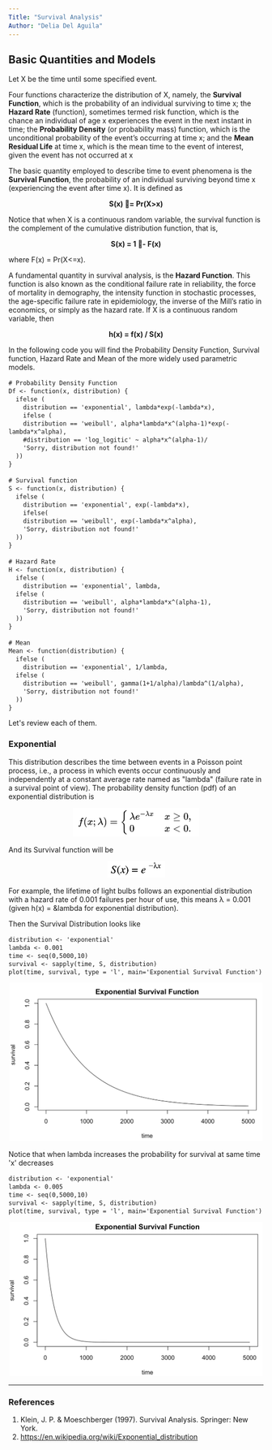 ```yaml
---
Title: "Survival Analysis"
Author: "Delia Del Aguila"
---
```


## Basic Quantities and Models

 Let X be the time until some specified event.

 Four functions characterize the distribution of X, namely, the **Survival Function**, which is the probability of an individual surviving to time x; the **Hazard Rate** (function), sometimes termed risk function, which is the chance an individual of age x experiences the event in the next instant in time; the **Probability Density** (or probability mass) function, which is the unconditional probability of the event’s occurring at time x; and the **Mean Residual Life** at time x, which is the mean time to the event of interest, given the event has not occurred at x
 
 The basic quantity employed to describe time to event phenomena is the **Survival Function**, the probability of an individual surviving beyond time x (experiencing the event after time x). It is defined as

<p align="center">
  <b>S(x) 􏰗= Pr(X>x)</b>
</p>

 Notice that when X is a continuous random variable, the survival function is the complement of the cumulative distribution function, that is, 

<p align="center">
  <b>S(x) = 1 􏰟- F(x)</b>
</p>
        
where F(x) = Pr(X<=x).

 A fundamental quantity in survival analysis, is the **Hazard Function**. This function is also known as the conditional failure rate in reliability, the force of mortality in demography, the intensity function in stochastic processes, the age-specific failure rate in epidemiology, the inverse of the Mill’s ratio in economics, or simply as the hazard rate. If X is a continuous random variable, then

<p align="center">
  <b>h(x) = f(x) / S(x)</b>
</p>

 In the following code you will find the Probability Density Function, Survival function, Hazard Rate and Mean of the more widely used parametric models. 

```{r}
# Probability Density Function
Df <- function(x, distribution) { 
  ifelse (
    distribution == 'exponential', lambda*exp(-lambda*x),
    ifelse (
    distribution == 'weibull', alpha*lambda*x^(alpha-1)*exp(-lambda*x^alpha),
    #distribution == 'log_logitic' ~ alpha*x^(alpha-1)/
    'Sorry, distribution not found!'
  ))
}

# Survival function
S <- function(x, distribution) {
  ifelse (
    distribution == 'exponential', exp(-lambda*x),
    ifelse(
    distribution == 'weibull', exp(-lambda*x^alpha),
    'Sorry, distribution not found!'
  ))
}

# Hazard Rate
H <- function(x, distribution) {
  ifelse (
    distribution == 'exponential', lambda,
  ifelse (
    distribution == 'weibull', alpha*lambda*x^(alpha-1),
    'Sorry, distribution not found!'
  ))
}

# Mean
Mean <- function(distribution) {
  ifelse (
    distribution == 'exponential', 1/lambda,
  ifelse (
    distribution == 'weibull', gamma(1+1/alpha)/lambda^(1/alpha),
    'Sorry, distribution not found!'
  ))
}
```

 Let's review each of them.


### Exponential 

 This distribution describes the time between events in a Poisson point process, i.e., a process in which events occur continuously and independently at a constant average rate named as "lambda" (failure rate in a survival point of view). The probability density function (pdf) of an exponential distribution is

<p align="center">
  <img src="https://github.com/DeliaDelAguila/Catalog/blob/master/Data%20Analysis/images/pdf_exponential.png" | width=250>
</p>

And its Survival function will be

<p align="center">
  <img src="https://github.com/DeliaDelAguila/Catalog/blob/master/Data%20Analysis/images/survival_exponential.png" | width=115>
</p>

 For example, the lifetime of light bulbs follows an exponential distribution with a hazard rate of 0.001 failures per hour of use, this means &lambda; = 0.001 (given h(x) = &lambda for exponential distribution). 

 Then the Survival Distribution looks like

```{r}
distribution <- 'exponential'
lambda <- 0.001
time <- seq(0,5000,10)
survival <- sapply(time, S, distribution)
plot(time, survival, type = 'l', main='Exponential Survival Function')
```

<p align="center">
  <img src="https://github.com/DeliaDelAguila/Catalog/blob/master/Data%20Analysis/images/graph_exp1.png" | width=500>
</p>


Notice that when lambda increases the probability for survival at same time 'x' decreases

```{r}
distribution <- 'exponential'
lambda <- 0.005
time <- seq(0,5000,10)
survival <- sapply(time, S, distribution)
plot(time, survival, type = 'l', main='Exponential Survival Function')
```

<p align="center">
  <img src="https://github.com/DeliaDelAguila/Catalog/blob/master/Data%20Analysis/images/graph_exp2.png" | width=500>
</p>



---
### References

1. Klein, J. P. & Moeschberger (1997). Survival Analysis. Springer: New
York.
2. https://en.wikipedia.org/wiki/Exponential_distribution


 
 









 

 
 
 
 
 








